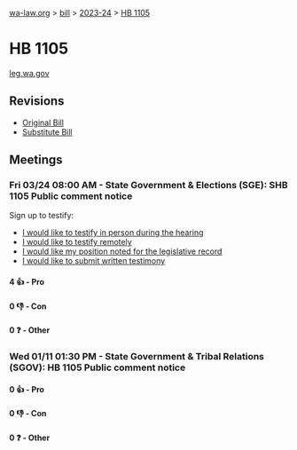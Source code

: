 [wa-law.org](/) > [bill](/bill/) > [2023-24](/bill/2023-24/) > [HB 1105](/bill/2023-24/hb/1105/)

# HB 1105
[leg.wa.gov](https://app.leg.wa.gov/billsummary?BillNumber=1105&Year=2023&Initiative=false)

## Revisions
* [Original Bill](1/)
* [Substitute Bill](S/)

## Meetings
### Fri 03/24 08:00 AM - State Government & Elections (SGE): SHB 1105 Public comment notice
Sign up to testify:
* [I would like to testify in person during the hearing](https://app.leg.wa.gov/csi/Testifier/Add?chamber=House&mId=31118&aId=153916&caId=22300&tId=1)
* [I would like to testify remotely](https://app.leg.wa.gov/csi/Testifier/Add?chamber=House&mId=31118&aId=153916&caId=22300&tId=2)
* [I would like my position noted for the legislative record](https://app.leg.wa.gov/csi/Testifier/Add?chamber=House&mId=31118&aId=153916&caId=22300&tId=3)
* [I would like to submit written testimony](https://app.leg.wa.gov/csi/Testifier/Add?chamber=House&mId=31118&aId=153916&caId=22300&tId=4)

#### 4 👍 - Pro

#### 0 👎 - Con

#### 0 ❓ - Other

### Wed 01/11 01:30 PM - State Government & Tribal Relations (SGOV): HB 1105 Public comment notice
#### 0 👍 - Pro

#### 0 👎 - Con

#### 0 ❓ - Other
